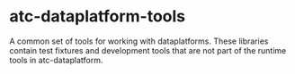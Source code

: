 # atc-dataplatform-tools
A common set of tools for working with dataplatforms.
These libraries contain test fixtures and development tools 
that are not part of the runtime tools in atc-dataplatform.
